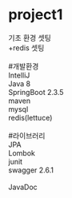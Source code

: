 # project1<br>
기초 환경 셋팅<br>
+redis 셋팅<br>
<br>
#개발환경<br>
IntelliJ<br>
Java 8<br>
SpringBoot 2.3.5<br>
maven<br>
mysql<br>
redis(lettuce)<br>
<br>
#라이브러리<br>
JPA<br>
Lombok<br>
junit<br>
swagger 2.6.1<br>
<br>
JavaDoc
